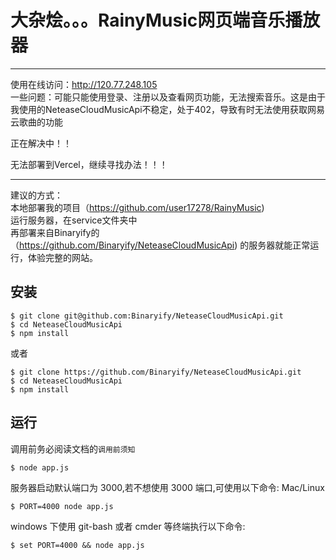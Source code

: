 # 大杂烩。。。RainyMusic网页端音乐播放器
***
使用在线访问：http://120.77.248.105  
一些问题：可能只能使用登录、注册以及查看网页功能，无法搜索音乐。这是由于我使用的NeteaseCloudMusicApi不稳定，处于402，导致有时无法使用获取网易云歌曲的功能  
  
正在解决中！！  
  
无法部署到Vercel，继续寻找办法！！！
***
建议的方式：  
本地部署我的项目（https://github.com/user17278/RainyMusic)  
运行服务器，在service文件夹中  
再部署来自Binaryify的（https://github.com/Binaryify/NeteaseCloudMusicApi)  的服务器就能正常运行，体验完整的网站。
## 安装

```shell
$ git clone git@github.com:Binaryify/NeteaseCloudMusicApi.git
$ cd NeteaseCloudMusicApi
$ npm install
```

或者

```shell
$ git clone https://github.com/Binaryify/NeteaseCloudMusicApi.git
$ cd NeteaseCloudMusicApi
$ npm install
```

## 运行
调用前务必阅读文档的`调用前须知`

```shell
$ node app.js
```

服务器启动默认端口为 3000,若不想使用 3000 端口,可使用以下命令: Mac/Linux

```shell
$ PORT=4000 node app.js
```

windows 下使用 git-bash 或者 cmder 等终端执行以下命令:

```shell
$ set PORT=4000 && node app.js
```
